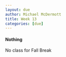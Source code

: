 ```yaml
---
layout: due
author: Michael McDermott
title: Week 13
categories: [due]
---
```

#### Nothing

No class for Fall Break
